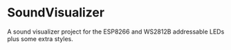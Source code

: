 # SoundVisualizer
A sound visualizer project for the ESP8266 and WS2812B addressable LEDs plus some extra styles.